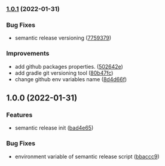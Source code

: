 ### [1.0.1](https://github.com/kutay-celebi/neka-starter/compare/v1.0.0...1.0.1) (2022-01-31)


### Bug Fixes

* semantic release versioning ([7759379](https://github.com/kutay-celebi/neka-starter/commit/7759379e0cb3e7e56017c95186af10ce71471b3c))


### Improvements

* add github packages properties. ([502642e](https://github.com/kutay-celebi/neka-starter/commit/502642e92e34acf7b5dba6f38b2d52a1e84551b0))
* add gradle git versioning tool ([80b47fc](https://github.com/kutay-celebi/neka-starter/commit/80b47fc8a6b39dd149158b6270aa810bd85cae4d))
* change github env variables name ([8d4d66f](https://github.com/kutay-celebi/neka-starter/commit/8d4d66f7523026026d95f1ef9bee8adf155dd287))

## 1.0.0 (2022-01-31)


### Features

* semantic release init ([bad4e65](https://github.com/kutay-celebi/neka-starter/commit/bad4e652b628bca807d084eab5b7d212e4135a52))


### Bug Fixes

* environment variable of semantic release script ([bbaccc9](https://github.com/kutay-celebi/neka-starter/commit/bbaccc980cc453cf293129cd9c78283b1f6ba0f3))
